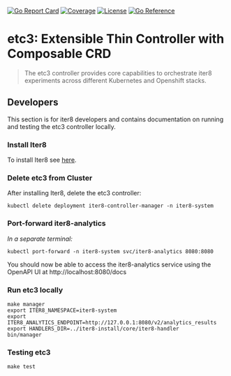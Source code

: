 [![Go Report Card](https://goreportcard.com/badge/github.com/iter8-tools/etc3)](https://goreportcard.com/report/github.com/iter8-tools/etc3)
[![Coverage](https://codecov.io/gh/iter8-tools/etc3/branch/main/graphs/badge.svg?branch=main)](https://codecov.io/gh/iter8-tools/etc3)
[![License](https://img.shields.io/badge/License-Apache%202.0-blue.svg)](https://opensource.org/licenses/Apache-2.0)
[![Go Reference](https://pkg.go.dev/badge/github.com/iter8-tools/default-tasks.svg)](https://pkg.go.dev/github.com/iter8-tools/etc3)

# etc3: Extensible Thin Controller with Composable CRD

> The etc3 controller provides core capabilities to orchestrate iter8 experiments across different Kubernetes and Openshift stacks.

## Developers

This section is for iter8 developers and contains documentation on running and testing the etc3 controller locally.

### Install Iter8

To install Iter8 see [here](https://iter8.tools).

### Delete etc3 from Cluster
After installing Iter8, delete the etc3 controller:

```
kubectl delete deployment iter8-controller-manager -n iter8-system
```

### Port-forward iter8-analytics
*In a separate terminal:*

```
kubectl port-forward -n iter8-system svc/iter8-analytics 8080:8080
```

You should now be able to access the iter8-analytics service using the OpenAPI UI at http://localhost:8080/docs

### Run etc3 locally
```
make manager
export ITER8_NAMESPACE=iter8-system
export ITER8_ANALYTICS_ENDPOINT=http://127.0.0.1:8080/v2/analytics_results
export HANDLERS_DIR=../iter8-install/core/iter8-handler
bin/manager
``` 

### Testing etc3

```
make test
```

